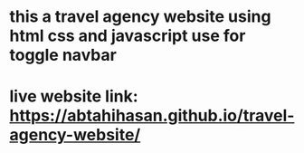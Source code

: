 # this a travel agency website using html css and javascript use for toggle navbar
# live website link: https://abtahihasan.github.io/travel-agency-website/
